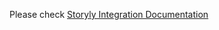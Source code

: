 Please check [Storyly Integration Documentation](https://integration.storyly.io/flutter/quick-start.html)